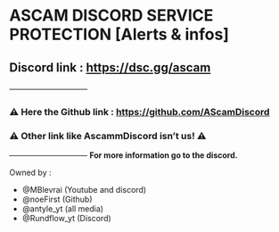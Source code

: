 # ASCAM DISCORD SERVICE PROTECTION [Alerts & infos]
## Discord link : https://dsc.gg/ascam
——————————
 
### ⚠️ Here the Github link : https://github.com/AScamDiscord
### ⚠️ Other link like AscammDiscord isn’t us! ⚠️
——————————
**For more information go to the discord.**


Owned by :
- @MBlevrai (Youtube and discord)
- @noeFirst (Github) 
- @antyle_yt (all media)
- @Rundflow_yt (Discord)
